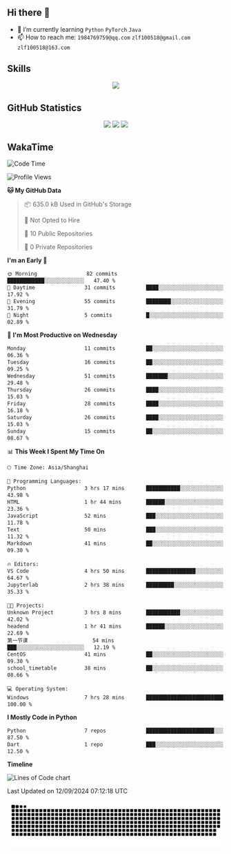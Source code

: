 ## Hi there 👋

- 🌱 I’m currently learning `Python` `PyTorch` `Java`
- 📫 How to reach me: `1984769759@qq.com` `zlf100518@gmail.com` `zlf100518@163.com`

## Skills
<div align="center"> <img src="https://skillicons.dev/icons?i=python,linux,git,github,html,css,js" /> </div>

## GitHub Statistics

<div align="center">
  <img src="https://github-readme-stats.vercel.app/api?username=mrcchenfeng&show_icons=true&theme=tokyonight" />
  <img src="https://github-readme-stats.vercel.app/api/top-langs/?username=mrcchenfeng&show_icons=true&theme=tokyonight" />
  <img src="https://github-readme-activity-graph.vercel.app/graph?username=mrcchenfeng&theme=xcode" />
</div>

## WakaTime

<!--START_SECTION:waka-->
![Code Time](http://img.shields.io/badge/Code%20Time-88%20hrs%2052%20mins-blue)

![Profile Views](http://img.shields.io/badge/Profile%20Views-2-blue)

**🐱 My GitHub Data** 

> 📦 635.0 kB Used in GitHub's Storage 
 > 
> 🚫 Not Opted to Hire
 > 
> 📜 10 Public Repositories 
 > 
> 🔑 0 Private Repositories 
 > 
**I'm an Early 🐤** 

```text
🌞 Morning                82 commits          ████████████░░░░░░░░░░░░░   47.40 % 
🌆 Daytime                31 commits          ████░░░░░░░░░░░░░░░░░░░░░   17.92 % 
🌃 Evening                55 commits          ████████░░░░░░░░░░░░░░░░░   31.79 % 
🌙 Night                  5 commits           █░░░░░░░░░░░░░░░░░░░░░░░░   02.89 % 
```
📅 **I'm Most Productive on Wednesday** 

```text
Monday                   11 commits          ██░░░░░░░░░░░░░░░░░░░░░░░   06.36 % 
Tuesday                  16 commits          ██░░░░░░░░░░░░░░░░░░░░░░░   09.25 % 
Wednesday                51 commits          ███████░░░░░░░░░░░░░░░░░░   29.48 % 
Thursday                 26 commits          ████░░░░░░░░░░░░░░░░░░░░░   15.03 % 
Friday                   28 commits          ████░░░░░░░░░░░░░░░░░░░░░   16.18 % 
Saturday                 26 commits          ████░░░░░░░░░░░░░░░░░░░░░   15.03 % 
Sunday                   15 commits          ██░░░░░░░░░░░░░░░░░░░░░░░   08.67 % 
```


📊 **This Week I Spent My Time On** 

```text
🕑︎ Time Zone: Asia/Shanghai

💬 Programming Languages: 
Python                   3 hrs 17 mins       ███████████░░░░░░░░░░░░░░   43.98 % 
HTML                     1 hr 44 mins        ██████░░░░░░░░░░░░░░░░░░░   23.36 % 
JavaScript               52 mins             ███░░░░░░░░░░░░░░░░░░░░░░   11.78 % 
Text                     50 mins             ███░░░░░░░░░░░░░░░░░░░░░░   11.32 % 
Markdown                 41 mins             ██░░░░░░░░░░░░░░░░░░░░░░░   09.30 % 

🔥 Editors: 
VS Code                  4 hrs 50 mins       ████████████████░░░░░░░░░   64.67 % 
Jupyterlab               2 hrs 38 mins       █████████░░░░░░░░░░░░░░░░   35.33 % 

🐱‍💻 Projects: 
Unknown Project          3 hrs 8 mins        ███████████░░░░░░░░░░░░░░   42.02 % 
headend                  1 hr 41 mins        ██████░░░░░░░░░░░░░░░░░░░   22.69 % 
第一节课                     54 mins             ███░░░░░░░░░░░░░░░░░░░░░░   12.19 % 
CentOS                   41 mins             ██░░░░░░░░░░░░░░░░░░░░░░░   09.30 % 
school_timetable         38 mins             ██░░░░░░░░░░░░░░░░░░░░░░░   08.66 % 

💻 Operating System: 
Windows                  7 hrs 28 mins       █████████████████████████   100.00 % 
```

**I Mostly Code in Python** 

```text
Python                   7 repos             ██████████████████████░░░   87.50 % 
Dart                     1 repo              ███░░░░░░░░░░░░░░░░░░░░░░   12.50 % 
```



**Timeline**

![Lines of Code chart](https://raw.githubusercontent.com/mrcchenfeng/mrcchenfeng/main/assets/bar_graph.png)


 Last Updated on 12/09/2024 07:12:18 UTC
<!--END_SECTION:waka-->

<div align="center"><img src="./assets/github-snake-dark.svg" /></div>
